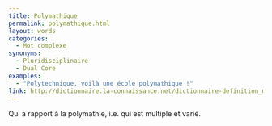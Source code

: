 ```yaml
---
title: Polymathique
permalink: polymathique.html
layout: words
categories:
  - Mot complexe
synonyms:
  - Pluridisciplinaire
  - Dual Core
examples:
  - "Polytechnique, voilà une école polymathique !"
link: http://dictionnaire.la-connaissance.net/dictionnaire-definition_mot-polymathique_3_p_o_29786.html
---
```


Qui a rapport à la polymathie, i.e. qui est multiple et varié.


